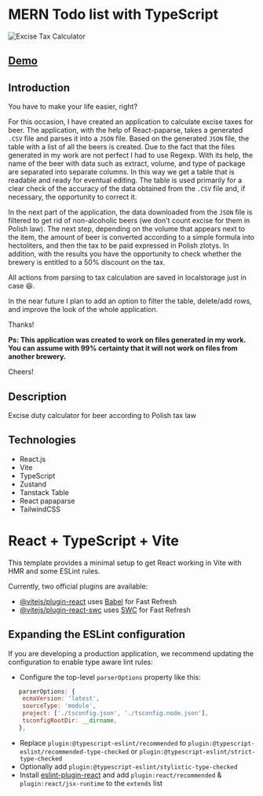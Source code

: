 # MERN Todo list with TypeScript

![Excise Tax Calculator](TBA)

## [Demo](https://allmosthumann.github.io/beer-excise-tax-calculator/)

## Introduction

You have to make your life easier, right? 

For this occasion, I have created an application to calculate excise taxes for beer. The application, with the help of React-paparse, takes a generated `.CSV` file and parses it into a `JSON` file. Based on the generated `JSON` file, the table with a list of all the beers is created. Due to the fact that the files generated in my work are not perfect I had to use Regexp. 
With its help, the name of the beer with data such as extract, volume, and type of package are separated into separate columns. In this way we get a table that is readable and ready for eventual editing. 
The table is used primarily for a clear check of the accuracy of the data obtained from the `.CSV` file and, if necessary, the opportunity to correct it. 

In the next part of the application, the data downloaded from the `JSON` file is filtered to get rid of non-alcoholic beers (we don't count excise for them in Polish law). The next step, depending on the volume that appears next to the item, the amount of beer is converted according to a simple formula into hectoliters, and then the tax to be paid expressed in Polish zlotys. In addition, with the results you have the opportunity to check whether the brewery is entitled to a 50% discount on the tax. 

All actions from parsing to tax calculation are saved in localstorage just in case 😆. 

In the near future I plan to add an option to filter the table, delete/add rows, and improve the look of the whole application. 

Thanks!

**Ps: This application was created to work on files generated in my work. You can assume with 99% certainty that it will not work on files from another brewery.**

Cheers!

## Description

Excise duty calculator for beer according to Polish tax law

## Technologies

- React.js
- Vite
- TypeScript
- Zustand
- Tanstack Table
- React papaparse
- TailwindCSS

# React + TypeScript + Vite

This template provides a minimal setup to get React working in Vite with HMR and some ESLint rules.

Currently, two official plugins are available:

- [@vitejs/plugin-react](https://github.com/vitejs/vite-plugin-react/blob/main/packages/plugin-react/README.md) uses [Babel](https://babeljs.io/) for Fast Refresh
- [@vitejs/plugin-react-swc](https://github.com/vitejs/vite-plugin-react-swc) uses [SWC](https://swc.rs/) for Fast Refresh

## Expanding the ESLint configuration

If you are developing a production application, we recommend updating the configuration to enable type aware lint rules:

- Configure the top-level `parserOptions` property like this:

```js
   parserOptions: {
    ecmaVersion: 'latest',
    sourceType: 'module',
    project: ['./tsconfig.json', './tsconfig.node.json'],
    tsconfigRootDir: __dirname,
   },
```

- Replace `plugin:@typescript-eslint/recommended` to `plugin:@typescript-eslint/recommended-type-checked` or `plugin:@typescript-eslint/strict-type-checked`
- Optionally add `plugin:@typescript-eslint/stylistic-type-checked`
- Install [eslint-plugin-react](https://github.com/jsx-eslint/eslint-plugin-react) and add `plugin:react/recommended` & `plugin:react/jsx-runtime` to the `extends` list
